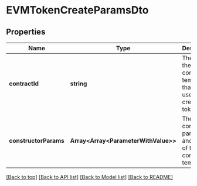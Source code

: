 # EVMTokenCreateParamsDto

## Properties

|Name | Type | Description | Notes|
|------------ | ------------- | ------------- | -------------|
|**contractId** | **string** | The id of the contract template that will be used to create the token | [default to undefined]|
|**constructorParams** | **Array&lt;Array&lt;ParameterWithValue&gt;&gt;** | The constructor parameters and values of the contract template | [optional] [default to undefined]|




[[Back to top]](#) [[Back to API list]](../../README.md#documentation-for-api-endpoints) [[Back to Model list]](../../README.md#documentation-for-models) [[Back to README]](../../README.md)

